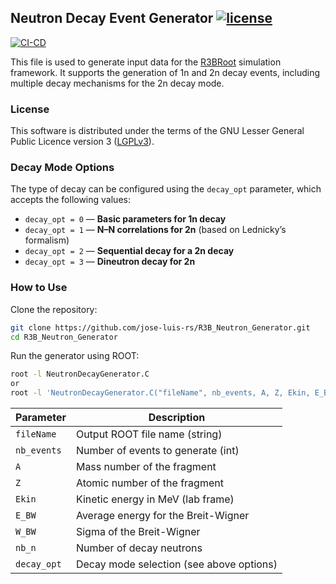 ## Neutron Decay Event Generator [![license](https://img.shields.io/badge/License-GPLv3-blue.svg)](COPYRIGHT)
[![CI-CD](https://github.com/jose-luis-rs/R3B_Neutron_Generator/actions/workflows/main.yml/badge.svg)](https://github.com/jose-luis-rs/R3B_Neutron_Generator/actions/workflows/main.yml)

This file is used to generate input data for the [R3BRoot](https://github.com/R3BRootGroup/R3BRoot) simulation framework. It supports the generation of 1n and 2n decay events, including multiple decay mechanisms for the 2n decay mode.

### License
This software is distributed under the terms of the GNU Lesser General Public Licence version 3 ([LGPLv3](https://github.com/jose-luis-rs/R3B_Neutron_Generator/blob/main/LICENSE)).

### Decay Mode Options
The type of decay can be configured using the `decay_opt` parameter, which accepts the following values:

- `decay_opt = 0` — **Basic parameters for 1n decay**
- `decay_opt = 1` — **N–N correlations for 2n** (based on Lednicky’s formalism)
- `decay_opt = 2` — **Sequential decay for a 2n decay**
- `decay_opt = 3` — **Dineutron decay for 2n**

### How to Use

Clone the repository:

```bash
git clone https://github.com/jose-luis-rs/R3B_Neutron_Generator.git
cd R3B_Neutron_Generator
```

Run the generator using ROOT:

```bash
root -l NeutronDecayGenerator.C
or
root -l 'NeutronDecayGenerator.C("fileName", nb_events, A, Z, Ekin, E_BW, W_BW, nb_n, decay_opt)'
```

| Parameter   | Description                              |
| ----------- | ---------------------------------------- |
| `fileName`  | Output ROOT file name (string)           |
| `nb_events` | Number of events to generate (int)       |
| `A`         | Mass number of the fragment              |
| `Z`         | Atomic number of the fragment            |
| `Ekin`      | Kinetic energy in MeV (lab frame)        |
| `E_BW`      | Average energy for the Breit-Wigner      |
| `W_BW`      | Sigma of the Breit-Wigner                |
| `nb_n`      | Number of decay neutrons                 |
| `decay_opt` | Decay mode selection (see above options) |

